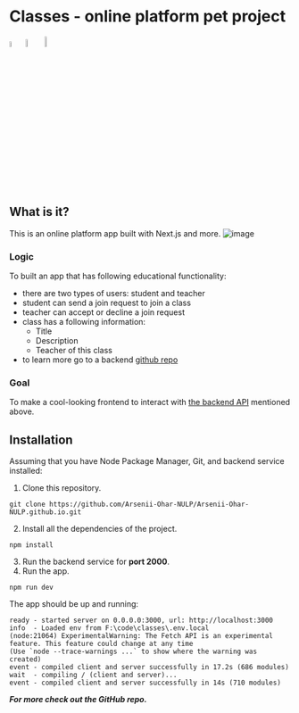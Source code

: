 # Classes - online platform pet project
<img src="https://github.com/Arsenii-Ohar-NULP/Arsenii-Ohar-NULP.github.io/assets/46402350/52ce13ee-ebe4-46b2-a9d2-718c820ec75d" width='5%'/>
<img src="https://github.com/Arsenii-Ohar-NULP/Arsenii-Ohar-NULP.github.io/assets/46402350/6aff2f56-e25c-4584-82b5-ae047ec8e35d" width='6%'/>
<img src="https://github.com/Arsenii-Ohar-NULP/Arsenii-Ohar-NULP.github.io/assets/46402350/ff6dbca4-9d40-431a-aca2-f945a7c0c772" width='7%'/>


## What is it?
This is an online platform app built with Next.js and more.
![image](https://github.com/Arsenii-Ohar-NULP/classes/assets/46402350/3c351abb-76c2-4572-a347-210a0b861afb)

### Logic
To built an app that has following educational functionality:
- there are two types of users: student and teacher
- student can send a join request to join a class
- teacher can accept or decline a join request
- class has a following information:
  - Title
  - Description
  - Teacher of this class
- to learn more go to a backend [github repo](https://github.com/SeeenyaOhar/labs-applied)
### Goal
To make a cool-looking frontend to interact with [the backend API](https://github.com/SeeenyaOhar/labs-applied) mentioned above.

## Installation
Assuming that you have Node Package Manager, Git, and backend service installed:
1. Clone this repository.
```
git clone https://github.com/Arsenii-Ohar-NULP/Arsenii-Ohar-NULP.github.io.git
```
2. Install all the dependencies of the project.
```
npm install
```
3. Run the backend service for **port 2000**.
4. Run the app.
```
npm run dev
```
The app should be up and running:
```
ready - started server on 0.0.0.0:3000, url: http://localhost:3000
info  - Loaded env from F:\code\classes\.env.local
(node:21064) ExperimentalWarning: The Fetch API is an experimental feature. This feature could change at any time
(Use `node --trace-warnings ...` to show where the warning was created)
event - compiled client and server successfully in 17.2s (686 modules)
wait  - compiling / (client and server)...
event - compiled client and server successfully in 14s (710 modules)
```
_**For more check out the GitHub repo.**_

